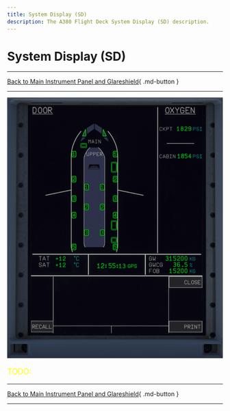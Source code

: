 ```yaml
---
title: System Display (SD)
description: The A380 Flight Deck System Display (SD) description.
---
```


# System Display (SD)

---

[Back to Main Instrument Panel and Glareshield](../overviews/main-glare.md){ .md-button }

---

![img_1.png](../../../assets/a380x-briefing/flight-deck/main/sd.png)

[//]: # (TODO)
<p style="color:yellow; font-size:18px;">TODO: </p>


---

[Back to Main Instrument Panel and Glareshield](../overviews/main-glare.md){ .md-button }

---



